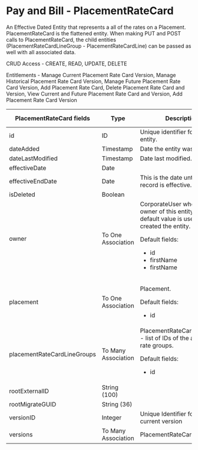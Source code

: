 # Pay and Bill - PlacementRateCard

An Effective Dated Entity that represents a all of the rates on a Placement. PlacementRateCard is the flattened entity. When making PUT and POST calls to PlacementRateCard, the child entities (PlacementRateCardLineGroup - PlacementRateCardLine) can be passed as well with all associated data.

CRUD Access - CREATE, READ, UPDATE, DELETE

Entitlements - Manage Current Placement Rate Card Version, Manage Historical Placement Rate Card Version, Manage Future Placement Rate Card Version, Add Placement Rate Card, Delete Placement Rate Card and Version, View Current and Future Placement Rate Card and Version, Add Placement Rate Card Version

<table>
    <colgroup>
        <col width="20%" />
        <col width="20%" />
        <col width="20%" />
        <col width="20%" />
        <col width="20%" />
    </colgroup>
    <thead>
        <tr class="header">
            <th>PlacementRateCard fields</th>
            <th>Type</th>
            <th>Description</th>
            <th>Not null</th>
            <th>Read-only</th>
        </tr>
    </thead>
    <tbody>
        <tr class="even">
            <td>id</td>
            <td>ID</td>
            <td>Unique identifier for this entity.</td>
            <td>X</td>
            <td>X</td>
        </tr>
        <tr class="odd">
            <td>dateAdded</td>
            <td>Timestamp</td>
            <td>Date the entity was added.</td>
            <td>X</td>
            <td>X</td>
        </tr>
        <tr class="even">
            <td>dateLastModified</td>
            <td>Timestamp</td>
            <td>Date last modified.</td>
            <td>X</td>
            <td>X</td>
        </tr>
        <tr class="odd">
            <td>effectiveDate</td>
            <td>Date</td>
            <td></td>
            <td>X</td>
            <td></td>
        </tr>
        <tr class="even">
            <td>effectiveEndDate</td>
            <td>Date</td>
            <td>This is the date until when the record is effective.</td>
            <td></td>
            <td>X</td>
        </tr>
        <tr class="odd">
            <td>isDeleted</td>
            <td>Boolean</td>
            <td></td>
            <td></td>
            <td>X</td>
        </tr>
        <tr class="even">
            <td>owner</td>
            <td>To One Association</td>
            <td>CorporateUser who is the owner of this entity. The default value is user who created the entity.
                <p>Default fields:</p>
                    <ul><li>id</li>
                    <li>firstName</li>
                    <li>firstName</li>
                </ul>
            </td>
            <td></td>
            <td>X</td>
        </tr>
        <tr class="odd">
            <td>placement</td>
            <td>To One Association</td>
            <td><p>Placement.</p>
                <p>Default fields:</p>
                <ul>
                    <li>id</li>
                </ul>
            </td>
            <td></td>
            <td></td>
        </tr>
        <tr class="even">
            <td>placementRateCardLineGroups</td>
            <td>To Many Association</td>
            <td>PlacementRateCardLineGroup - list of IDs of the associated rate groups.
                <p>Default fields:</p>
                <ul>
                    <li>id</li>
                </ul>
            </td>
            <td></td>
            <td>X</td>
        </tr>
        <tr class="odd">
            <td>rootExternalID</td>
            <td>String (100)</td>
            <td></td>
            <td></td>
            <td>X</td>
        </tr>
        <tr class="even">
            <td>rootMigrateGUID</td>
            <td>String (36)</td>
            <td></td>
            <td></td>
            <td>X</td>
        </tr>
        <tr class="odd">
            <td>versionID</td>
            <td>Integer</td>
            <td>Unique Identifier for the current version</td>
            <td></td>
            <td>X</td>
        </tr>
        <tr class="even">
            <td>versions</td>
            <td>To Many Association</td>
            <td>PlacementRateCardVersion</td>
            <td></td>
            <td>X</td>
        </tr>
    </tbody>
</table>







